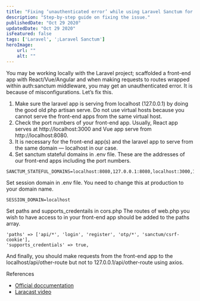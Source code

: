 ```yaml
---
title: "Fixing ‘unauthenticated error’ while using Laravel Sanctum for SPA."
description: "Step-by-step guide on fixing the issue."
publishedDate: "Oct 29 2020"
updatedDate: "Oct 29 2020"
isFeatured: false
tags: ['Laravel', ';Laravel Sanctum']
heroImage:
    url: ""
    alt: ""
---
```


You may be working locally with the Laravel project; scaffolded a front-end app with React/Vue/Angular and when making requests to routes wrapped within auth:sanctum middleware, you may get an unauthenticated error. It is because of misconfigurations. Let’s fix this.

1. Make sure the laravel app is serving from localhost (127.0.0.1) by doing the good old php artisan serve. Do not use virtual hosts because you cannot serve the front-end apps from the same virtual host.
2. Check the port numbers of your front-end app. Usually, React app serves at http://localhost:3000 and Vue app serve from http://localhost:8080.
3. It is necessary for the front-end app(s) and the laravel app to serve from the same domain — localhost in our case.
4. Set sanctum stateful domains in .env file. These are the addresses of our front-end apps including the port numbers.
```env
SANCTUM_STATEFUL_DOMAINS=localhost:8080,127.0.0.1:8080,localhost:3000,127.0.0.1:3000
```

Set session domain in .env file. You need to change this at production to your domain name.
```env
SESSION_DOMAIN=localhost
```

Set paths and supports_credentails in cors.php The routes of web.php you wish to have access to in your front-end app should be added to the paths array.

```env
'paths' => ['api/*', 'login', 'register', 'otp/*', 'sanctum/csrf-cookie'],
'supports_credentials' => true,
```

And finally, you should make requests from the front-end app to the localhost/api/other-route but not to 127.0.0.1/api/other-route using axios.

References

- [Official doccumentation](https://laravel.com/docs/8.x/sanctum)
- [Laracast video](https://laracasts.com/series/whats-new-in-laravel-7/episodes/6)
